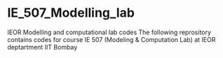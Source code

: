 # IE_507_Modelling_lab
IEOR Modelling and computational lab codes
The following reprository contains codes for course IE 507 (Modeling & Computation Lab) at IEOR deptartment IIT Bombay
